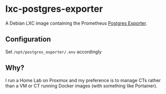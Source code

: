 # lxc-postgres-exporter

A Debian LXC image containing the Prometheus [Postgres Exporter](https://github.com/prometheus-community/postgres_exporter).

## Configuration

Set `/opt/postgres_exporter/.env` accordingly

## Why?

I run a Home Lab on Proxmox and my preference is to manage CTs rather than a VM or CT running Docker images (with something like Portainer).